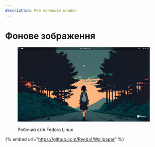 ```yaml
---
description: Моя колекція шпалер
---
```


# Фонове зображення

<figure><img src="../../.gitbook/assets/image.png" alt=""><figcaption><p>Робочий стіл Fedora Linux</p></figcaption></figure>

{% embed url="https://github.com/Ryoda1/Wallpaper" %}
